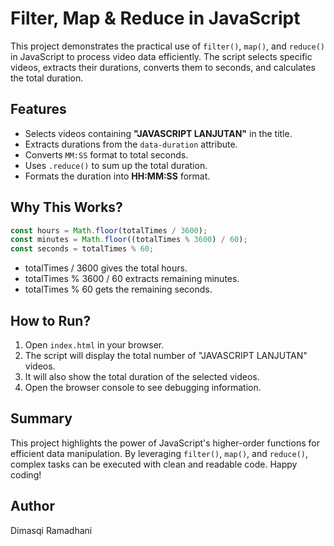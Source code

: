# **Filter, Map & Reduce in JavaScript**

This project demonstrates the practical use of `filter()`, `map()`, and `reduce()` in JavaScript to process video data efficiently. The script selects specific videos, extracts their durations, converts them to seconds, and calculates the total duration.

## **Features**
- Selects videos containing **"JAVASCRIPT LANJUTAN"** in the title.
- Extracts durations from the `data-duration` attribute.
- Converts `MM:SS` format to total seconds.
- Uses `.reduce()` to sum up the total duration.
- Formats the duration into **HH:MM:SS** format.

## **Why This Works?**
```javascript
const hours = Math.floor(totalTimes / 3600);
const minutes = Math.floor((totalTimes % 3600) / 60);
const seconds = totalTimes % 60;
```
- totalTimes / 3600 gives the total hours.
- totalTimes % 3600 / 60 extracts remaining minutes.
- totalTimes % 60 gets the remaining seconds.

## **How to Run?**
1. Open `index.html` in your browser.
2. The script will display the total number of "JAVASCRIPT LANJUTAN" videos.
3. It will also show the total duration of the selected videos.
4. Open the browser console to see debugging information.

## **Summary**
This project highlights the power of JavaScript's higher-order functions for efficient data manipulation. By leveraging `filter()`, `map()`, and `reduce()`, complex tasks can be executed with clean and readable code. Happy coding!

## **Author**
Dimasqi Ramadhani

